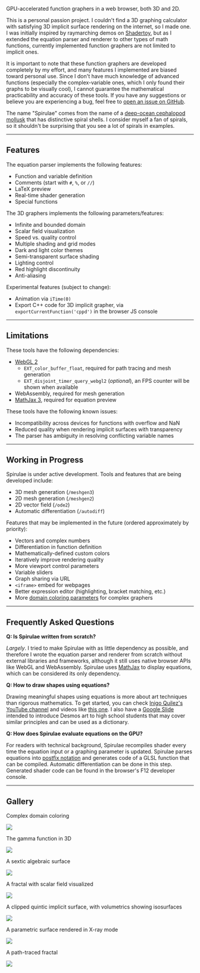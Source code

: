 GPU-accelerated function graphers in a web browser, both 3D and 2D.

This is a personal passion project. I couldn't find a 3D graphing calculator with satisfying 3D implicit surface rendering on the internet, so I made one. I was initially inspired by raymarching demos on [Shadertoy](https://www.shadertoy.com/), but as I extended the equation parser and renderer to other types of math functions, currently implemented function graphers are not limited to implicit ones.

It is important to note that these function graphers are developed completely by my effort, and many features I implemented are biased toward personal use. Since I don't have much knowledge of advanced functions (especially the complex-variable ones, which I only found their graphs to be visually cool), I cannot guarantee the mathematical practicability and accuracy of these tools. If you have any suggestions or believe you are experiencing a bug, feel free to [open an issue on GitHub](https://github.com/harry7557558/spirulae/issues).

The name "Spirulae" comes from the name of a [deep-ocean cephalopod mollusk](https://en.wikipedia.org/wiki/Spirula) that has distinctive spiral shells. I consider myself a fan of spirals, so it shouldn't be surprising that you see a lot of spirals in examples.

----

## Features

The equation parser implements the following features:

 - Function and variable definition
 - Comments (start with `#`, `%`, or `//`)
 - LaTeX preview
 - Real-time shader generation
 - Special functions

The 3D graphers implements the following parameters/features:

 - Infinite and bounded domain
 - Scalar field visualization
 - Speed vs. quality control
 - Multiple shading and grid modes
 - Dark and light color themes
 - Semi-transparent surface shading
 - Lighting control
 - Red highlight discontinuity
 - Anti-aliasing

Experimental features (subject to change):

 - Animation via `iTime(0)`
 - Export C++ code for 3D implicit grapher, via `exportCurrentFunction('cppd')` in the browser JS console

----

## Limitations

These tools have the following dependencies:

 - [WebGL 2](https://webglreport.com/?v=2)
    - `EXT_color_buffer_float`, required for path tracing and mesh generation
    - `EXT_disjoint_timer_query_webgl2` (*optional*), an FPS counter will be shown when available
 - WebAssembly, required for mesh generation
 - [MathJax 3](https://www.mathjax.org/), required for equation preview

These tools have the following known issues:

 - Incompatibility across devices for functions with overflow and NaN
 - Reduced quality when rendering implicit surfaces with transparency
 - The parser has ambiguity in resolving conflicting variable names

----

## Working in Progress

Spirulae is under active development. Tools and features that are being developed include:

 - 3D mesh generation (`/meshgen3`)
 - 2D mesh generation (`/meshgen2`)
 - 2D vector field (`/ode2`)
 - Automatic differentiation (`/autodiff`)

Features that may be implemented in the future (ordered approximately by priority):

 - Vectors and complex numbers
 - Differentiation in function definition
 - Mathematically-defined custom colors
 - Iteratively improve rendering quality
 - More viewport control parameters
 - Variable sliders
 - Graph sharing via URL
 - `<iframe>` embed for webpages
 - Better expression editor (highlighting, bracket matching, etc.)
 - More [domain coloring parameters](https://en.wikipedia.org/wiki/Domain_coloring) for complex graphers

----

## Frequently Asked Questions

**Q: Is Spirulae written from scratch?**

*Largely*. I tried to make Spirulae with as little dependency as possible, and therefore I wrote the equation parser and renderer from scratch without external libraries and frameworks, although it still uses native browser APIs like WebGL and WebAssembly. Spirulae uses [MathJax](https://www.mathjax.org/) to display equations, which can be considered its only dependency.


**Q: How to draw shapes using equations?**

Drawing meaningful shapes using equations is more about art techniques than rigorous mathematics. To get started, you can check [Inigo Quilez's YouTube channel](https://www.youtube.com/c/InigoQuilez) and videos like [this one](https://www.youtube.com/watch?v=aNR4n0i2ZlM). I also have a [Google Slide](https://docs.google.com/presentation/d/1CgVLkHcU2wQkaGv-QEvbTdrKlimdrVus-sfaRQyWHm8/edit) intended to introduce Desmos art to high school students that may cover similar principles and can be used as a dictionary.


**Q: How does Spirulae evaluate equations on the GPU?**

For readers with technical background, Spirulae recompiles shader every time the equation input or a graphing parameter is updated. Spirulae parses equations into [postfix notation](https://en.wikipedia.org/wiki/Reverse_Polish_notation#Explanation) and generates code of a GLSL function that can be compiled. Automatic differentiation can be done in this step. Generated shader code can be found in the browser's F12 developer console.

----

## Gallery

Complex domain coloring

[![](./home/gallery-complex-trigs.jpg)](https://harry7557558.github.io/spirulae/complex/)

The gamma function in 3D

[![](./home/gallery-complex3-gamma-2.jpg)](https://harry7557558.github.io/spirulae/complex3/)

A sextic algebraic surface

[![](./home/gallery-implicit3-barth6.jpg)](https://harry7557558.github.io/spirulae/implicit3/)

A fractal with scalar field visualized

[![](./home/gallery-implicit3-roots-field.jpg)](https://harry7557558.github.io/spirulae/implicit3/)

A clipped quintic implicit surface, with volumetrics showing isosurfaces

[![](./home/gallery-implicit3-field.jpg)](https://harry7557558.github.io/spirulae/implicit3/)

A parametric surface rendered in X-ray mode

[![](./home/gallery-paramsurf-twist.jpg)](https://harry7557558.github.io/spirulae/paramsurf/)

A path-traced fractal

[![](./home/gallery-implicit3-rt-mandeltorus.jpg)](https://harry7557558.github.io/spirulae/implicit3-rt)
